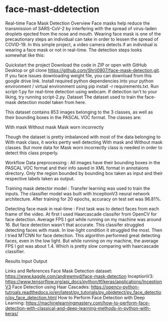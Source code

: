 # face-mast-ddetection
Real-time Face Mask Detection
Overview
Face masks help reduce the transmission of SARS-CoV-2 by interfering with the spread of virus-laden droplets ejected from the nose and mouth. Wearing face mask is one of the precautionary steps an individual can take in order to lessen the spread of COVID-19. In this simple project, a video camera detects if an individual is wearing a face mask or not in real-time.
The detection steps looks somewhat like this: 

Quickstart the project
Download the code in ZIP or open with GitHub Desktop or git clone https://github.com/Shrii0807/face-mask-detection.git. If you face issues downloading weight file, you can download from this google drive link.
Install required python dependencies into your python environment / virtual environment using pip install -r requirements.txt.
Run script-1.py for real-time detection using webcam. If detection isn't to your liking, try running script-2.py.
Dataset
The dataset used to train the face-mask detection model taken from here.

This dataset contains 853 images belonging to the 3 classes, as well as their bounding boxes in the PASCAL VOC format. The classes are:

With mask
Without mask
Mask worn incorrectly


Though the dataset is pretty imbalanced with most of the data belonging to With mask class, it works pertty well detecting With mask and Without mask classes. But more data for Mask worn incorrectly class is needed in order to detect this class properly.

Workflow
Data preprocessing : All images have their bounding boxes in the PASCAL VOC format and their info saved in XML format in annotaions directory. Only the region bounded by bounding box taken as input and their respective labels taken as output.

Training mask detector model : Transfer learning was used to train the inputs. The classifier model was built with InceptionV3 neural network architecture. After training for 20 epochs, accuracy on test set was 96.81%.

Detecting face mask in real-time : First task was to detect faces from each frame of the video. At first I used Haarcascade classifer from OpenCV for face detection. Average FPS I got while running on my machine was around 16. But face detection wasn't that accurate. This classifer struggled detecting faces with mask. In low-light condition it struggled the most.
Then I tried MTCNN for face detection. This algorithm performed great detecting faces, even in the low light. But while running on my machine, the average FPS I got was about 1.4. Which is pretty slow comparing with haarcascade classifier.

Results
Input	Output
	
Links and References
Face Mask Detection dataset: https://www.kaggle.com/andrewmvd/face-mask-detection
InceptionV3: https://www.tensorflow.org/api_docs/python/tf/keras/applications/InceptionV3
Face Detection using Haar Cascades: https://opencv-python-tutroals.readthedocs.io/en/latest/py_tutorials/py_objdetect/py_face_detection/py_face_detection.html
How to Perform Face Detection with Deep Learning: https://machinelearningmastery.com/how-to-perform-face-detection-with-classical-and-deep-learning-methods-in-python-with-keras/
